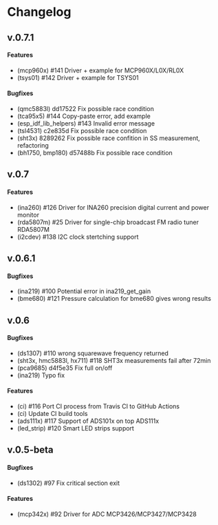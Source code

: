 # Changelog

## v.0.7.1

#### Features

- (mcp960x) #141 Driver + example for MCP960X/L0X/RL0X
- (tsys01) #142 Driver + example for TSYS01

#### Bugfixes

- (qmc5883l) dd17522 Fix possible race condition
- (tca95x5) #144 Copy-paste error, add example
- (esp_idf_lib_helpers) #143 Invalid error message
- (tsl4531) c2e835d Fix possible race condition
- (sht3x) 8289262 Fix possible race confition in SS measurement, refactoring
- (bh1750, bmp180) d57488b Fix possible race condition

## v.0.7

#### Features

- (ina260) #126 Driver for INA260 precision digital current and power monitor
- (rda5807m) #25 Driver for single-chip broadcast FM radio tuner RDA5807M
- (i2cdev) #138 I2C clock stertching support

## v.0.6.1

#### Bugfixes

- (ina219) #100 Potential error in ina219_get_gain
- (bme680) #121 Pressure calculation for bme680 gives wrong results

## v.0.6

#### Bugfixes

- (ds1307) #110 wrong squarewave frequency returned
- (sht3x, hmc5883l, hx711) #118 SHT3x measurements fail after 72min
- (pca9685) d4f5e35 Fix full on/off 
- (ina219) Typo fix

#### Features

- (ci) #116 Port CI process from Travis CI to GitHub Actions
- (ci) Update CI build tools
- (ads111x) #117 Support of ADS101x on top ADS111x
- (led_strip) #120 Smart LED strips support

## v.0.5-beta

#### Bugfixes

- (ds1302) #97 Fix critical section exit

#### Features

- (mcp342x) #92 Driver for ADC MCP3426/MCP3427/MCP3428
